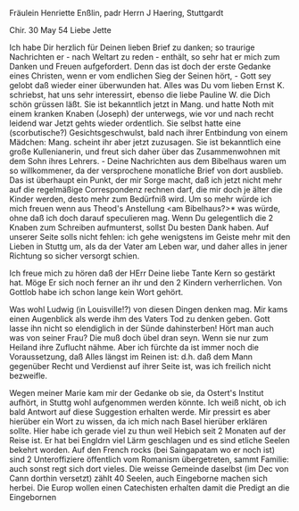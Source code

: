 Fräulein Henriette Enßlin, padr Herrn J Haering, Stuttgardt

 Chir. 30 May 54
Liebe Jette

Ich habe Dir herzlich für Deinen lieben Brief zu danken; so traurige Nachrichten er - nach Weltart zu reden - enthält, so sehr hat er mich zum Danken und Freuen aufgefordert. Denn das ist doch der erste Gedanke eines Christen, wenn er vom endlichen Sieg der Seinen hört, - Gott sey gelobt daß wieder einer überwunden hat. Alles was Du vom lieben Ernst K. schriebst, hat uns sehr interessirt, ebenso die liebe Pauline W. die Dich schön grüssen läßt. Sie ist bekanntlich jetzt in Mang. und hatte Noth mit einem kranken Knaben (Joseph) der unterwegs, wie vor und nach recht leidend war Jetzt gehts wieder ordentlich. Sie selbst hatte eine (scorbutische?) Gesichtsgeschwulst, bald nach ihrer Entbindung von einem Mädchen: Mang. scheint ihr aber jetzt zuzusagen. Sie ist bekanntlich eine große Kullenianerin, und freut sich daher über das Zusammenwohnen mit dem Sohn ihres Lehrers. - Deine Nachrichten aus dem Bibelhaus waren um so willkommener, da der versprochene monatliche Brief von dort ausblieb. Das ist überhaupt ein Punkt, der mir Sorge macht, daß ich jetzt nicht mehr auf die regelmäßige Correspondenz rechnen darf, die mir doch je älter die Kinder werden, desto mehr zum Bedürfniß wird. Um so mehr würde ich mich freuen wenn aus Theod's Anstellung <am Bibelhaus?>* was würde, ohne daß ich doch darauf speculieren mag. Wenn Du gelegentlich die 2 Knaben zum Schreiben aufmunterst, sollst Du besten Dank haben. Auf unserer Seite solls nicht fehlen: ich gehe wenigstens im Geiste mehr mit den Lieben in Stuttg um, als da der Vater am Leben war, und daher alles in jener Richtung so sicher versorgt schien.

Ich freue mich zu hören daß der HErr Deine liebe Tante Kern so gestärkt hat. Möge Er sich noch ferner an ihr und den 2 Kindern verherrlichen. Von Gottlob habe ich schon lange kein Wort gehört.

Was wohl Ludwig (in Louisville!?) von diesen Dingen denken mag. Mir kams einen Augenblick als werde ihm des Vaters Tod zu denken geben. Gott lasse ihn nicht so elendiglich in der Sünde dahinsterben! Hört man auch was von seiner Frau? Die muß doch übel dran seyn. Wenn sie nur zum Heiland ihre Zuflucht nähme. Aber ich fürchte da ist immer noch die Voraussetzung, daß Alles längst im Reinen ist: d.h. daß dem Mann gegenüber Recht und Verdienst auf ihrer Seite ist, was ich freilich nicht bezweifle.

Wegen meiner Marie kam mir der Gedanke ob sie, da Ostert's Institut aufhört, in Stuttg wohl aufgenommen werden könnte. Ich weiß nicht, ob ich bald Antwort auf diese Suggestion erhalten werde. Mir pressirt es aber hierüber ein Wort zu wissen, da ich mich nach Basel hierüber erklären sollte. Hier habe ich gerade viel zu thun weil Hebich seit 2 Monaten auf der Reise ist. Er hat bei Engldrn viel Lärm geschlagen und es sind etliche Seelen bekehrt worden. Auf den French rocks (bei Saingapatam wo er noch ist) sind 2 Unteroffiziere öffentlich vom Romanism übergetreten, sammt Familie: auch sonst regt sich dort vieles. Die weisse Gemeinde daselbst (im Dec von Cann dorthin versetzt) zählt 40 Seelen, auch Eingeborne machen sich herbei. Die Europ wollen einen Catechisten erhalten damit die Predigt an die Eingebornen 
